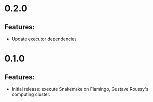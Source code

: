 # 0.2.0

## Features:

* Update executor dependencies

# 0.1.0

## Features:

* Initial release: execute Snakemake on Flamingo, Gustave Roussy's computing cluster.
